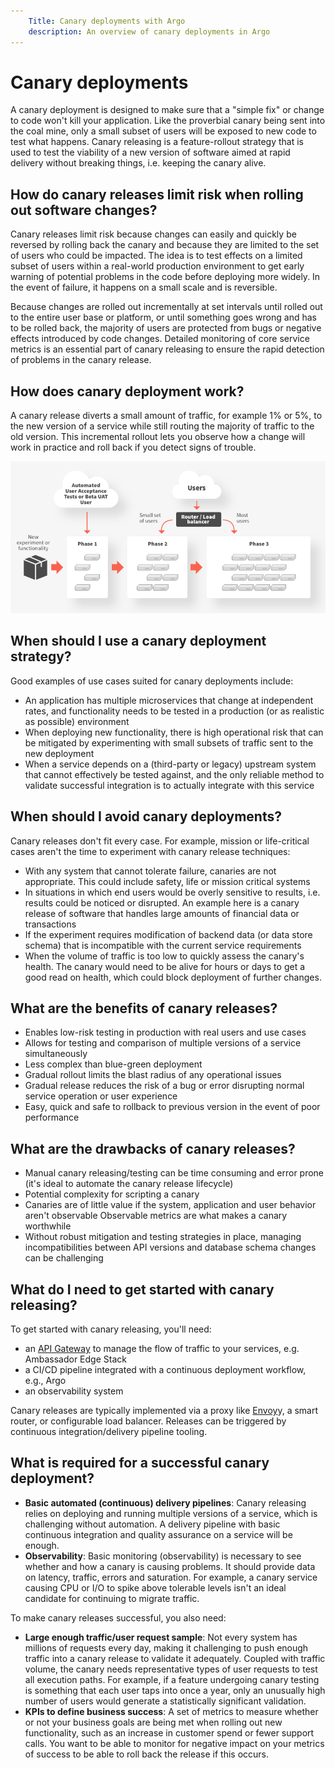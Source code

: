 ```yaml
---
    Title: Canary deployments with Argo
    description: An overview of canary deployments in Argo
---
```


# Canary deployments

A canary deployment is designed to make sure that a "simple fix" or change to code won't kill your application. Like the proverbial canary being sent into the coal mine, only a small subset of users will be exposed to new code to test what happens. Canary releasing is a feature-rollout strategy that is used to test the viability of a new version of software aimed at rapid delivery without breaking things, i.e. keeping the canary alive.

## How do canary releases limit risk when rolling out software changes?

Canary releases limit risk because changes can easily and quickly be reversed by rolling back the canary and because they are limited to the set of users who could be impacted. The idea is to test effects on a limited subset of users within a real-world production environment to get early warning of potential problems in the code before deploying more widely. In the event of failure, it happens on a small scale and is reversible. 

Because changes are rolled out incrementally at set intervals until rolled out to the entire user base or platform, or until something goes wrong and has to be rolled back, the majority of users are protected from bugs or negative effects introduced by code changes. Detailed monitoring of core service metrics is an essential part of canary releasing to ensure the rapid detection of problems in the canary release.

## How does canary deployment work?

A canary release diverts a small amount of traffic, for example 1% or 5%, to the new version of a service while still routing the majority of traffic to the old version. This incremental rollout lets you observe how a change will work in practice and roll back if you detect signs of trouble. 

![Canary release diagram](../images/canary.png)

## When should I use a canary deployment strategy?

Good examples of use cases suited for canary deployments include:

*   An application has multiple microservices that change at independent rates, and functionality needs to be tested in a production (or as realistic as possible) environment 
*   When deploying new functionality, there is high operational risk that can be mitigated by experimenting with small subsets of traffic sent to the new deployment
*   When a service depends on a (third-party or legacy) upstream system that cannot effectively be tested against, and the only reliable method to validate successful integration is to actually integrate with this service

## When should I avoid canary deployments?

Canary releases don't fit every case. For example, mission or life-critical cases aren't the time to experiment with canary release techniques:

*   With any system that cannot tolerate failure, canaries are not appropriate. This could include safety, life or mission critical systems
*   In situations in which end users would be overly sensitive to results, i.e. results could be noticed or disrupted. An example here is a canary release of software that handles large amounts of financial data or transactions
*   If the experiment requires modification of backend data (or data store schema) that is incompatible with the current service requirements
*   When the volume of traffic is too low to quickly assess the canary's health. The canary would need to be alive for hours or days to get a good read on health, which could block deployment of further changes.

## What are the benefits of canary releases?

*   Enables low-risk testing in production with real users and use cases 
*   Allows for testing and comparison of multiple versions of a service simultaneously 
*   Less complex than blue-green deployment 
*   Gradual rollout limits the blast radius of any operational issues
*   Gradual release reduces the risk of a bug or error disrupting normal service operation or user experience
*   Easy, quick and safe to rollback to previous version in the event of poor performance

## What are the drawbacks of canary releases?

*   Manual canary releasing/testing can be time consuming and error prone (it's ideal to automate the canary release lifecycle)
*   Potential complexity for scripting a canary
*   Canaries are of little value if the system, application and user behavior aren't observable Observable metrics are what makes a canary worthwhile
*   Without robust mitigation and testing strategies in place, managing incompatibilities between API versions and database schema changes can be challenging

## What do I need to get started with canary releasing?

To get started with canary releasing, you'll need:

*   an [API Gateway](/docs/edge-stack/1.13/topics/install/install-ambassador-oss/) to manage the flow of traffic to your services, e.g. Ambassador Edge Stack
*   a CI/CD pipeline integrated with a continuous deployment workflow, e.g., Argo
*   an observability system

Canary releases are typically implemented via a proxy like [Envoy](https://www.envoyproxy.io/)y, a smart router, or configurable load balancer. Releases can be triggered by continuous integration/delivery pipeline tooling. 

## What is required for a successful canary deployment?

*   **Basic automated (continuous) delivery pipelines**: Canary releasing relies on deploying and running multiple versions of a service, which is challenging without automation. A delivery pipeline with basic continuous integration and quality assurance on a service will be enough.
*   **Observability**: Basic monitoring (observability) is necessary to see whether and how a canary is causing problems. It should provide data on latency, traffic, errors and saturation. For example, a canary service causing CPU or I/O to spike above tolerable levels isn't an ideal candidate for continuing to migrate traffic. 

To make canary releases successful, you also need: 

*   **Large enough traffic/user request sample**: Not every system has millions of requests every day, making it challenging to push enough traffic into a canary release to validate it adequately. Coupled with traffic volume, the canary needs representative types of user requests to test all execution paths. For example, if a feature undergoing canary testing is something that each user taps into once a year, only an unusually high number of users would generate a statistically significant validation. 
*   **KPIs to define business success**: A set of metrics to measure whether or not your business goals are being met when rolling out new functionality, such as an increase in customer spend or fewer support calls. You want to be able to monitor for negative impact on your metrics of success to be able to roll back the release if this occurs.
